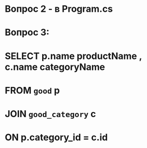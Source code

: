 # Вопрос 2 - в Program.cs
# Вопрос 3: 
# SELECT p.name productName , c.name categoryName
# FROM `good` p
# JOIN `good_category` c
# ON p.category_id = c.id


